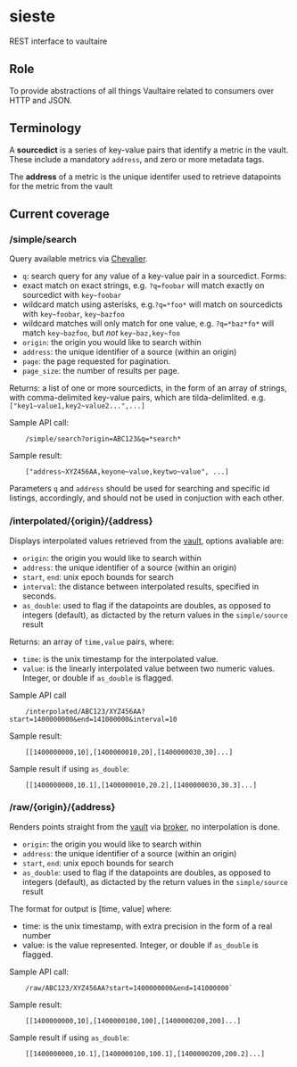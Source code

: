 sieste
======

REST interface to vaultaire

## Role
To provide abstractions of all things Vaultaire related to consumers over HTTP and JSON.

## Terminology

A **sourcedict** is a series of key-value pairs that identify a metric in the vault. These include a mandatory `address`, and zero or more metadata tags. 

The **address** of a metric is the unique identifer used to retrieve datapoints for the metric from the vault

## Current coverage

### /simple/search
Query available metrics via [Chevalier](https://github.com/anchor/chevalier).

 * `q`: search query for any value of a key-value pair in a sourcedict. Forms: 
  * exact match on exact strings, e.g. `?q=foobar` will match exactly on sourcedict with `key~foobar`
  * wildcard match using asterisks, e.g.`?q=*foo*` will match on sourcedicts with `key~foobar`, `key~bazfoo`
  * wildcard matches will only match for one value, e.g. `?q=*baz*fo*` will match `key~bazfoo`, but *not* `key~baz,key~foo`
 * `origin`: the origin you would like to search within
 * `address`: the unique identifier of a source (within an origin)
 * `page`: the page requested for pagination.
 * `page_size`: the number of results per page.

Returns: a list of one or more sourcedicts, in the form of an array of strings, with comma-delimited key-value pairs, which are tilda-delimlited. e.g. `["key1~value1,key2~value2...",...]`

Sample API call: 

	    /simple/search?origin=ABC123&q=*search* 

Sample result: 

	    ["address~XYZ456AA,keyone~value,keytwo~value", ...]

Parameters `q` and `address` should be used for searching and specific id listings, accordingly, and should not be used in conjuction with each other. 

### /interpolated/{origin}/{address}

Displays interpolated values retrieved from the [vault](https://github.com/anchor/vaultaire/blob/master/lib/Vaultaire/Reader.hs), options avaliable are:

* `origin`: the origin you would like to search within
* `address`: the unique identifier of a source (within an origin)
* `start`, `end`: unix epoch bounds for search
* `interval`: the distance between interpolated results, specified in seconds.
* `as_double`: used to flag if the datapoints are doubles, as opposed to integers (default), as dictacted by the return values in the `simple/source` result

Returns: an array of `time,value` pairs, where:

* `time`: is the unix timestamp for the interpolated value.
* `value`: is the linearly interpolated value between two numeric values. Integer, or double if `as_double` is flagged.
	
Sample API call

	    /interpolated/ABC123/XYZ456AA?start=1400000000&end=141000000&interval=10

Sample result: 

	    [[1400000000,10],[1400000010,20],[1400000030,30]...]

Sample result if using `as_double`: 

	    [[1400000000,10.1],[1400000010,20.2],[1400000030,30.3]...]


### /raw/{origin}/{address}

Renders points straight from the [vault](https://github.com/anchor/vaultaire/blob/master/lib/Vaultaire/Reader.hs) via [broker](https://github.com/anchor/vaultaire/blob/master/lib/Vaultaire/Broker.hs), no interpolation is done.


* `origin`: the origin you would like to search within
* `address`: the unique identifier of a source (within an origin)
* `start`, `end`: unix epoch bounds for search
* `as_double`: used to flag if the datapoints are doubles, as opposed to integers (default), as dictacted by the return values in the `simple/source` result

The format for output is [time, value] where:

* time: is the unix timestamp, with extra precision in the form of a real number
* value: is the value represented. Integer, or double if `as_double` is flagged.

Sample API call: 

		/raw/ABC123/XYZ456AA?start=1400000000&end=141000000`

Sample result: 

		[[1400000000,10],[1400000100,100],[1400000200,200]...]
		
Sample result if using `as_double`: 

		[[1400000000,10.1],[1400000100,100.1],[1400000200,200.2]...]
